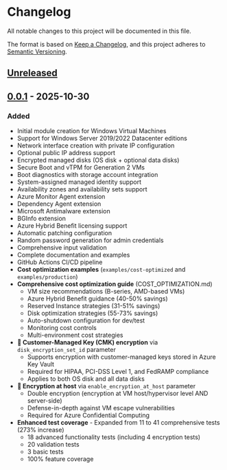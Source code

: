 # Changelog

All notable changes to this project will be documented in this file.

The format is based on [Keep a Changelog](https://keepachangelog.com/en/1.0.0/),
and this project adheres to [Semantic Versioning](https://semver.org/spec/v2.0.0.html).

## [Unreleased]

## [0.0.1] - 2025-10-30

### Added
- Initial module creation for Windows Virtual Machines
- Support for Windows Server 2019/2022 Datacenter editions
- Network interface creation with private IP configuration
- Optional public IP address support
- Encrypted managed disks (OS disk + optional data disks)
- Secure Boot and vTPM for Generation 2 VMs
- Boot diagnostics with storage account integration
- System-assigned managed identity support
- Availability zones and availability sets support
- Azure Monitor Agent extension
- Dependency Agent extension
- Microsoft Antimalware extension
- BGInfo extension
- Azure Hybrid Benefit licensing support
- Automatic patching configuration
- Random password generation for admin credentials
- Comprehensive input validation
- Complete documentation and examples
- GitHub Actions CI/CD pipeline
- **Cost optimization examples** (`examples/cost-optimized` and `examples/production`)
- **Comprehensive cost optimization guide** (COST_OPTIMIZATION.md)
  - VM size recommendations (B-series, AMD-based VMs)
  - Azure Hybrid Benefit guidance (40-50% savings)
  - Reserved Instance strategies (31-51% savings)
  - Disk optimization strategies (55-73% savings)
  - Auto-shutdown configuration for dev/test
  - Monitoring cost controls
  - Multi-environment cost strategies
- **🔐 Customer-Managed Key (CMK) encryption** via `disk_encryption_set_id` parameter
  - Supports encryption with customer-managed keys stored in Azure Key Vault
  - Required for HIPAA, PCI-DSS Level 1, and FedRAMP compliance
  - Applies to both OS disk and all data disks
- **🔐 Encryption at host** via `enable_encryption_at_host` parameter
  - Double encryption (encryption at VM host/hypervisor level AND server-side)
  - Defense-in-depth against VM escape vulnerabilities
  - Required for Azure Confidential Computing
- **Enhanced test coverage** - Expanded from 11 to 41 comprehensive tests (273% increase)
  - 18 advanced functionality tests (including 4 encryption tests)
  - 20 validation tests
  - 3 basic tests
  - 100% feature coverage

[unreleased]: https://github.com/excellere-it/terraform-azurerm-windows-virtual-machine/compare/v0.0.1...HEAD
[0.0.1]: https://github.com/excellere-it/terraform-azurerm-windows-virtual-machine/releases/tag/v0.0.1
